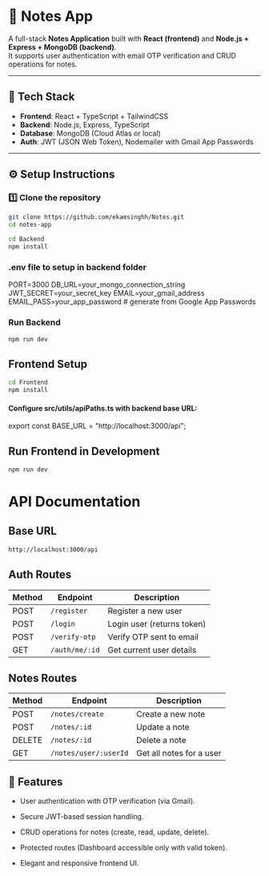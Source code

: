 # 📒 Notes App  

A full-stack **Notes Application** built with **React (frontend)** and **Node.js + Express + MongoDB (backend)**.  
It supports user authentication with email OTP verification and CRUD operations for notes.  

---

## 🔧 Tech Stack
- **Frontend**: React + TypeScript + TailwindCSS  
- **Backend**: Node.js, Express, TypeScript  
- **Database**: MongoDB (Cloud Atlas or local)  
- **Auth**: JWT (JSON Web Token), Nodemailer with Gmail App Passwords  

---

## ⚙️ Setup Instructions  

### 1️⃣ Clone the repository  
```bash
git clone https://github.com/ekamsinghh/Notes.git
cd notes-app

cd Backend
npm install

```

### .env file to setup in backend folder

PORT=3000
DB_URL=your_mongo_connection_string
JWT_SECRET=your_secret_key
EMAIL=your_gmail_address
EMAIL_PASS=your_app_password   # generate from Google App Passwords

### Run Backend
```bash
npm run dev
```

## Frontend Setup
```bash
cd Frontend
npm install
```
#### Configure src/utils/apiPaths.ts with backend base URL:

export const BASE_URL = "http://localhost:3000/api";

## Run Frontend in Development
```bash
npm run dev
```

# API Documentation

## Base URL
```bash
http://localhost:3000/api
```

## Auth Routes

| Method | Endpoint       | Description                |
| ------ | -------------- | -------------------------- |
| POST   | `/register`    | Register a new user        |
| POST   | `/login`       | Login user (returns token) |
| POST   | `/verify-otp`  | Verify OTP sent to email   |
| GET    | `/auth/me/:id` | Get current user details   |


## Notes Routes

| Method | Endpoint              | Description              |
| ------ | --------------------- | ------------------------ |
| POST   | `/notes/create`       | Create a new note        |
| POST   | `/notes/:id`          | Update a note            |
| DELETE | `/notes/:id`          | Delete a note            |
| GET    | `/notes/user/:userId` | Get all notes for a user |

## 🚀 Features

- User authentication with OTP verification (via Gmail).

- Secure JWT-based session handling.

- CRUD operations for notes (create, read, update, delete).

- Protected routes (Dashboard accessible only with valid token).

- Elegant and responsive frontend UI.